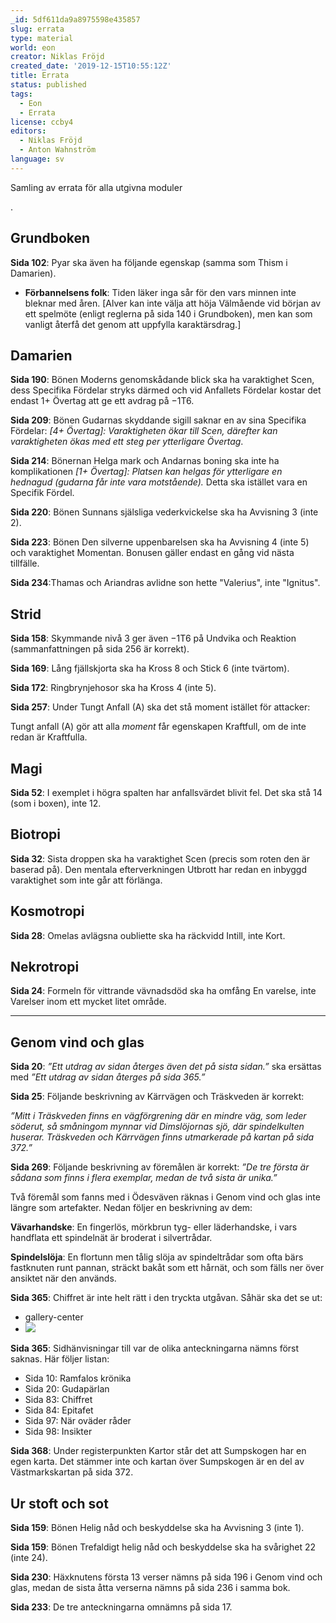 ```yaml
---
_id: 5df611da9a8975598e435857
slug: errata
type: material
world: eon
creator: Niklas Fröjd
created_date: '2019-12-15T10:55:12Z'
title: Errata
status: published
tags:
  - Eon
  - Errata
license: ccby4
editors:
  - Niklas Fröjd
  - Anton Wahnström
language: sv
---
```

Samling av errata för alla utgivna moduler

.

Grundboken
----------

**Sida 102**: Pyar ska även ha följande egenskap (samma som Thism i Damarien).

*   **Förbannelsens folk**: Tiden läker inga sår för den vars minnen inte bleknar med åren. \[Alver kan inte välja att höja Välmående vid början av ett spelmöte (enligt reglerna på sida 140 i Grundboken), men kan som vanligt återfå det genom att uppfylla karaktärsdrag.\]

Damarien
--------

**Sida 190**: Bönen Moderns genomskådande blick ska ha varaktighet Scen, dess Specifika Fördelar stryks därmed och vid Anfallets Fördelar kostar det endast 1+ Övertag att ge ett avdrag på −1T6.

**Sida 209**: Bönen Gudarnas skyddande sigill saknar en av sina Specifika Fördelar: _\[4+ Övertag\]: Varaktigheten ökar till Scen, därefter kan varaktigheten ökas med ett steg per ytterligare Övertag_.

**Sida 214**: Bönernan Helga mark och Andarnas boning ska inte ha komplikationen _\[1+ Övertag\]: Platsen kan helgas för ytterligare en hednagud (gudarna får inte vara motstående)._ Detta ska istället vara en Specifik Fördel.

**Sida 220**: Bönen Sunnans själsliga vederkvickelse ska ha Avvisning 3 (inte 2).

**Sida 223**: Bönen Den silverne uppenbarelsen ska ha Avvisning 4 (inte 5) och varaktighet Momentan. Bonusen gäller endast en gång vid nästa tillfälle.

**Sida 234**:Thamas och Ariandras avlidne son hette "Valerius", inte "Ignitus".

Strid
-----

**Sida 158**: Skymmande nivå 3 ger även −1T6 på Undvika och Reaktion (sammanfattningen på sida 256 är korrekt).

**Sida 169**: Lång fjällskjorta ska ha Kross 8 och Stick 6 (inte tvärtom).

**Sida 172**: Ringbrynjehosor ska ha Kross 4 (inte 5).

**Sida 257**: Under Tungt Anfall (A) ska det stå moment istället för attacker:

Tungt anfall (A) gör att alla _moment_ får egenskapen Kraftfull, om de inte redan är Kraftfulla.

Magi
----

**Sida 52**: I exemplet i högra spalten har anfallsvärdet blivit fel. Det ska stå 14 (som i boxen), inte 12.

Biotropi
--------

**Sida 32**: Sista droppen ska ha varaktighet Scen (precis som roten den är baserad på). Den mentala efterverkningen Utbrott har redan en inbyggd varaktighet som inte går att förlänga.

Kosmotropi
----------

**Sida 28**: Omelas avlägsna oubliette ska ha räckvidd Intill, inte Kort.

Nekrotropi
----------

**Sida 24**: Formeln för vittrande vävnadsdöd ska ha omfång En varelse, inte Varelser inom ett mycket litet område.
  

---

Genom vind och glas
-------------------

**Sida 20**: _”Ett ut­­drag av sidan återges även det på sista sidan.”_ ska ersättas med _”Ett ut­­drag av sidan återges på sida 365.”_

**Sida 25**: Följande beskrivning av Kärrvägen och Träskveden är korrekt:

_”Mitt i Träskveden finns en vägförgrening där en mindre väg, som leder söderut, så småningom mynnar vid Dimslöjornas sjö, där spindelkulten huserar. Träskveden och Kärrvägen finns utmarkerade på kartan på sida 372.”_

**Sida 269**: Följande beskrivning av föremålen är korrekt: _”De tre första är sådana som finns i flera exemplar, medan de två sista är unika.”_

Två föremål som fanns med i Ödesväven räknas i Genom vind och glas inte längre som artefakter. Nedan följer en beskrivning av dem:

**Vävarhandske**: En fingerlös, mörkbrun tyg- eller läderhandske, i vars handflata ett spindelnät är broderat i silvertrådar.

**Spindelslöja**: En flortunn men tålig slöja av spindeltrådar som ofta bärs fastknuten runt pannan, sträckt bakåt som ett hårnät, och som fälls ner över ansiktet när den används.

**Sida 365**: Chiffret är inte helt rätt i den tryckta utgåvan. Såhär ska det se ut:

*   gallery-center
*   ![](https://helmgast.se/asset/image/chiffret.png)

**Sida 365**: Sidhänvisningar till var de olika anteckningarna nämns först saknas. Här följer listan:

*   Sida 10: Ramfalos krönika
*   Sida 20: Gudapärlan
*   Sida 83: Chiffret
*   Sida 84: Epitafet
*   Sida 97: När oväder råder
*   Sida 98: Insikter

**Sida 368**: Under registerpunkten Kartor står det att Sumpskogen har en egen karta. Det stämmer inte och kartan över Sumpskogen är en del av Västmarkskartan på sida 372.

Ur stoft och sot
----------------

**Sida 159**: Bönen Helig nåd och beskyddelse ska ha Avvisning 3 (inte 1).

**Sida 159**: Bönen Trefaldigt helig nåd och beskyddelse ska ha svårighet 22 (inte 24).

**Sida 230**: Häxknutens första 13 verser nämns på sida 196 i Genom vind och glas, medan de sista åtta verserna nämns på sida 236 i samma bok.

**Sida 233**: De tre anteckningarna omnämns på sida 17.
